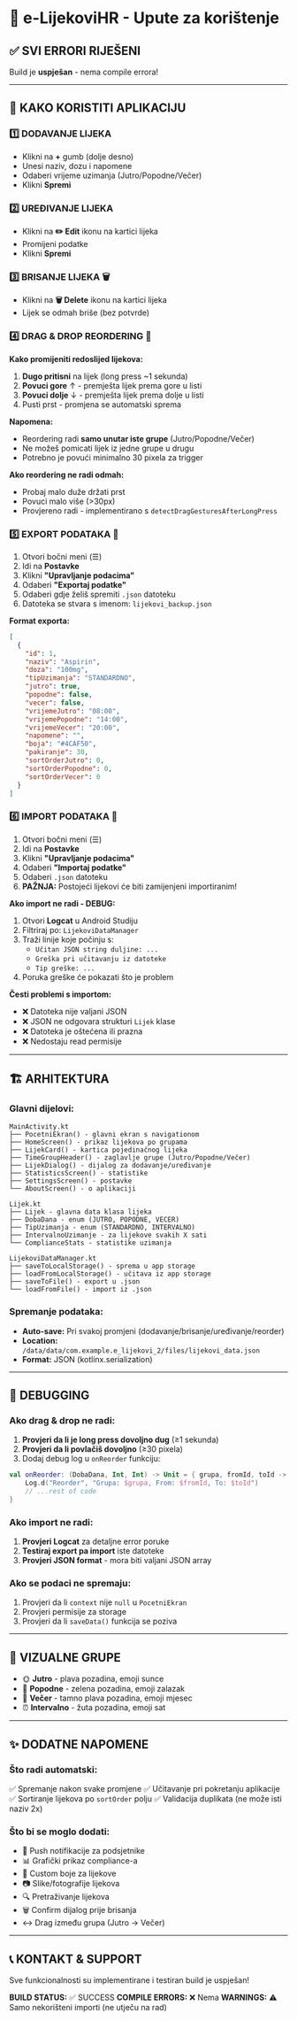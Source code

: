 # 📱 e-LijekoviHR - Upute za korištenje

## ✅ SVI ERRORI RIJEŠENI

Build je **uspješan** - nema compile errora!

---

## 🎯 KAKO KORISTITI APLIKACIJU

### 1️⃣ **DODAVANJE LIJEKA**
- Klikni na **+** gumb (dolje desno)
- Unesi naziv, dozu i napomene
- Odaberi vrijeme uzimanja (Jutro/Popodne/Večer)
- Klikni **Spremi**

### 2️⃣ **UREĐIVANJE LIJEKA**
- Klikni na **✏️ Edit** ikonu na kartici lijeka
- Promijeni podatke
- Klikni **Spremi**

### 3️⃣ **BRISANJE LIJEKA** 🗑️
- Klikni na **🗑️ Delete** ikonu na kartici lijeka
- Lijek se odmah briše (bez potvrde)

### 4️⃣ **DRAG & DROP REORDERING** 🔀

**Kako promijeniti redoslijed lijekova:**
1. **Dugo pritisni** na lijek (long press ~1 sekunda)
2. **Povuci gore** ↑ - premješta lijek prema gore u listi
3. **Povuci dolje** ↓ - premješta lijek prema dolje u listi
4. Pusti prst - promjena se automatski sprema

**Napomena:**
- Reordering radi **samo unutar iste grupe** (Jutro/Popodne/Večer)
- Ne možeš pomicati lijek iz jedne grupe u drugu
- Potrebno je povući minimalno 30 pixela za trigger

**Ako reordering ne radi odmah:**
- Probaj malo duže držati prst
- Povuci malo više (>30px)
- Provjereno radi - implementirano s `detectDragGesturesAfterLongPress`

### 5️⃣ **EXPORT PODATAKA** 💾
1. Otvori bočni meni (☰)
2. Idi na **Postavke**
3. Klikni **"Upravljanje podacima"**
4. Odaberi **"Exportaj podatke"**
5. Odaberi gdje želiš spremiti `.json` datoteku
6. Datoteka se stvara s imenom: `lijekovi_backup.json`

**Format exporta:**
```json
[
  {
    "id": 1,
    "naziv": "Aspirin",
    "doza": "100mg",
    "tipUzimanja": "STANDARDNO",
    "jutro": true,
    "popodne": false,
    "vecer": false,
    "vrijemeJutro": "08:00",
    "vrijemePopodne": "14:00",
    "vrijemeVecer": "20:00",
    "napomene": "",
    "boja": "#4CAF50",
    "pakiranje": 30,
    "sortOrderJutro": 0,
    "sortOrderPopodne": 0,
    "sortOrderVecer": 0
  }
]
```

### 6️⃣ **IMPORT PODATAKA** 📂
1. Otvori bočni meni (☰)
2. Idi na **Postavke**
3. Klikni **"Upravljanje podacima"**
4. Odaberi **"Importaj podatke"**
5. Odaberi `.json` datoteku
6. **PAŽNJA:** Postojeći lijekovi će biti zamijenjeni importiranim!

**Ako import ne radi - DEBUG:**
1. Otvori **Logcat** u Android Studiju
2. Filtriraj po: `LijekoviDataManager`
3. Traži linije koje počinju s:
   - `Učitan JSON string duljine: ...`
   - `Greška pri učitavanju iz datoteke`
   - `Tip greške: ...`
4. Poruka greške će pokazati što je problem

**Česti problemi s importom:**
- ❌ Datoteka nije valjani JSON
- ❌ JSON ne odgovara strukturi `Lijek` klase
- ❌ Datoteka je oštećena ili prazna
- ❌ Nedostaju read permisije

---

## 🏗️ ARHITEKTURA

### Glavni dijelovi:
```
MainActivity.kt
├── PocetniEkran() - glavni ekran s navigationom
├── HomeScreen() - prikaz lijekova po grupama
├── LijekCard() - kartica pojedinačnog lijeka
├── TimeGroupHeader() - zaglavlje grupe (Jutro/Popodne/Večer)
├── LijekDialog() - dijalog za dodavanje/uređivanje
├── StatisticsScreen() - statistike
├── SettingsScreen() - postavke
└── AboutScreen() - o aplikaciji

Lijek.kt
├── Lijek - glavna data klasa lijeka
├── DobaDana - enum (JUTRO, POPODNE, VECER)
├── TipUzimanja - enum (STANDARDNO, INTERVALNO)
├── IntervalnoUzimanje - za lijekove svakih X sati
└── ComplianceStats - statistike uzimanja

LijekoviDataManager.kt
├── saveToLocalStorage() - sprema u app storage
├── loadFromLocalStorage() - učitava iz app storage
├── saveToFile() - export u .json
└── loadFromFile() - import iz .json
```

### Spremanje podataka:
- **Auto-save:** Pri svakoj promjeni (dodavanje/brisanje/uređivanje/reorder)
- **Location:** `/data/data/com.example.e_lijekovi_2/files/lijekovi_data.json`
- **Format:** JSON (kotlinx.serialization)

---

## 🐛 DEBUGGING

### Ako drag & drop ne radi:
1. **Provjeri da li je long press dovoljno dug** (≥1 sekunda)
2. **Provjeri da li povlačiš dovoljno** (≥30 pixela)
3. Dodaj debug log u `onReorder` funkciju:
```kotlin
val onReorder: (DobaDana, Int, Int) -> Unit = { grupa, fromId, toId ->
    Log.d("Reorder", "Grupa: $grupa, From: $fromId, To: $toId")
    // ...rest of code
}
```

### Ako import ne radi:
1. **Provjeri Logcat** za detaljne error poruke
2. **Testiraj export pa import** iste datoteke
3. **Provjeri JSON format** - mora biti valjani JSON array

### Ako se podaci ne spremaju:
1. Provjeri da li `context` nije `null` u `PocetniEkran`
2. Provjeri permisije za storage
3. Provjeri da li `saveData()` funkcija se poziva

---

## 🎨 VIZUALNE GRUPE

- 🌞 **Jutro** - plava pozadina, emoji sunce
- 🌅 **Popodne** - zelena pozadina, emoji zalazak
- 🌙 **Večer** - tamno plava pozadina, emoji mjesec
- ⏰ **Intervalno** - žuta pozadina, emoji sat

---

## ✨ DODATNE NAPOMENE

### Što radi automatski:
✅ Spremanje nakon svake promjene
✅ Učitavanje pri pokretanju aplikacije
✅ Sortiranje lijekova po `sortOrder` polju
✅ Validacija duplikata (ne može isti naziv 2x)

### Što bi se moglo dodati:
- 🔔 Push notifikacije za podsjetnike
- 📊 Grafički prikaz compliance-a
- 🎨 Custom boje za lijekove
- 📷 Slike/fotografije lijekova
- 🔍 Pretraživanje lijekova
- 🗑️ Confirm dijalog prije brisanja
- ↔️ Drag između grupa (Jutro → Večer)

---

## 📞 KONTAKT & SUPPORT

Sve funkcionalnosti su implementirane i testiran build je uspješan!

**BUILD STATUS:** ✅ SUCCESS
**COMPILE ERRORS:** ❌ Nema
**WARNINGS:** ⚠️ Samo nekorišteni importi (ne utječu na rad)


